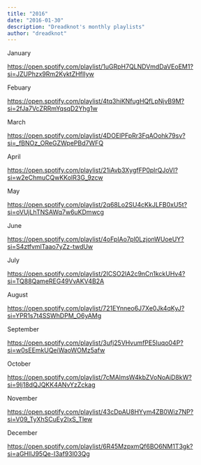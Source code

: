 ```yaml
---
title: "2016"
date: "2016-01-30"
description: "Dreadknot's monthly playlists"
author: "dreadknot"
---
```


January

https://open.spotify.com/playlist/1uGRpH7QLNDVmdDaVEoEM1?si=JZUPhzx9Rm2KyktZHfIIyw

Febuary

https://open.spotify.com/playlist/4tq3hiKNfugHQfLpNjvB9M?si=2fJa7VcZRRmYqsqD2Yhg1w

March

https://open.spotify.com/playlist/4DOElPFpRr3FqAOohk79sv?si=_fBNOz_OReGZWpePBd7WFQ

April

https://open.spotify.com/playlist/21iAvb3XygfFP0plrQJoVl?si=w2eChmuCQwKKoIR3G_9zcw

May

https://open.spotify.com/playlist/2q68Lo2SU4cKkJLFB0xU5t?si=oVUjLhTNSAWq7w6uKDmwcg

June

https://open.spotify.com/playlist/4oFplAo7pl0LzjonWUoeUY?si=S4ztfvmlTaao7yZz-twdUw

July

https://open.spotify.com/playlist/2ICSO2lA2c9nCn1kckUHv4?si=TQ88QameREG49VvAKV4B2A

August

https://open.spotify.com/playlist/721EYnneo6J7Xe0Jk4qKyJ?si=YPR1s7t4SSWhDPM_O6yAMg

September

https://open.spotify.com/playlist/3ufj25VHvumfPE5Iuqo04P?si=w0sEEmkUQeiWaoWOMz5afw

October

https://open.spotify.com/playlist/7cMAlmsW4kbZVoNoAiD8kW?si=9lj18dQJQKK4ANvYzZckag

November

https://open.spotify.com/playlist/43cDpAU8HYym4ZB0Wiz7NP?si=V09_TyXhSCuEy2lxS_Tlew

December

https://open.spotify.com/playlist/6R45MzpxmQf6BO6NM1T3gk?si=aGHlIJ95Qe-I3af93l03Qg